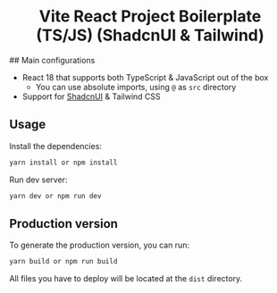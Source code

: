 <h1 align="center">Vite React Project Boilerplate (TS/JS) (ShadcnUI & Tailwind)</h1>
## Main configurations

- React 18 that supports both TypeScript & JavaScript out of the box
  - You can use absolute imports, using `@` as `src` directory
- Support for [ShadcnUI](https://ui.shadcn.com) & Tailwind CSS

## Usage

Install the dependencies:

```sh
yarn install or npm install
```

Run dev server:

```sh
yarn dev or npm run dev
```

## Production version

To generate the production version, you can run:

```sh
yarn build or npm run build
```

All files you have to deploy will be located at the `dist` directory.
